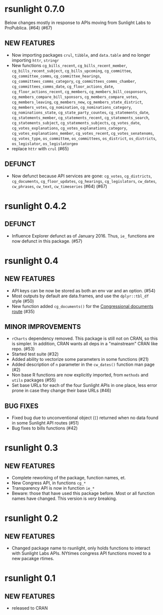 rsunlight 0.7.0
===============

Below changes mostly in response to APIs moving from Sunlight Labs to ProPublica.  (#64) (#67)

## NEW FEATURES

* Now importing packages `crul`, `tibble`, and `data.table` and no longer importing `httr`, `stringr`
* New functions `cg_bills_recent`, `cg_bills_recent_member`, `cg_bills_recent_subject`, `cg_bills_upcoming`, `cg_committee`, `cg_committee_comms`, `cg_committee_hearings`, `cg_committees_comms_category`, `cg_committees_comms_chamber`, `cg_committees_comms_date`, `cg_floor_actions_date`, `cg_floor_actions_recent`, `cg_members`, `cg_members_bill_cosponsors`, `cg_members_compare_bill_sponsors`, `cg_members_compare_votes`, `cg_members_leaving`, `cg_members_new`, `cg_members_state_district`, `cg_members_votes`, `cg_nomination`, `cg_nominations_category`, `cg_nominations_state`, `cg_state_party_countes`, `cg_statements_date`, `cg_statements_member`, `cg_statements_recent`, `cg_statements_search`, `cg_statements_subject`, `cg_statements_subjects`, `cg_votes_date`, `cg_votes_explanations`, `cg_votes_explanations_category`, `cg_votes_explanations_member`, `cg_votes_recent`, `cg_votes_senatenoms`, `cg_votes_type`, `os_committee`, `os_committees`, `os_district`, `os_districts`, `os_legislator`, `os_legislatorgeo`
* replace `httr` with `crul` (#65)

## DEFUNCT

* Now defunct because API services are gone: `cg_votes`, `cg_districts`, `cg_documents`, `cg_floor_updates`, `cg_hearings`, `cg_legislators`, `cw_dates`, `cw_phrases`, `cw_text`, `cw_timeseries` (#64) (#67)



rsunlight 0.4.2
===============

## DEFUNCT

* Influence Explorer defunct as of January 2016. Thus, `ie_` functions
are now defunct in this package. (#57)


rsunlight 0.4
===============

## NEW FEATURES

* API keys can be now be stored as both an env var and an option. (#54)
* Most outputs by default are data.frames, and use the `dplyr::tbl_df` style  (#50)
* New function added `cg_documents()` for the [Congressional documents route](https://sunlightlabs.github.io/congress/congressional_documents.html) (#35)

## MINOR IMPROVEMENTS

* `rCharts` dependency removed. This package is still not on CRAN, so this is
simpler. In addition, CRAN wants all deps in a "mainstream" CRAN like repo. (#53)
* Started test suite (#32)
* Added ability to vectorize some parameters in some functions (#21)
* Added description of `n` parameter in the `cw_dates()` function man page (#2)
* Non base R functions are now explicitly imported, from `methods` and `utils` packages (#55)
* Set base URLs for each of the four Sunlight APIs in one place, less error prone in case they change their base URLs (#46)

## BUG FIXES

* Fixed bug due to unconventional object (`[`) returned when no data found in some Sunlight API routes (#51)
* Bug fixes to bills functions (#42)

rsunlight 0.3
===============

## NEW FEATURES

* Complete reworking of the package, function names, et.
* New Congress API, in functions `cg_*`
* Transparency API is now in function `ie_*`
* Beware: those that have used this package before. Most or all function names have changed. This version is _very_ breaking.

rsunlight 0.2
===============

## NEW FEATURES

* Changed package name to rsunlight, only holds functions to interact with Sunlight Labs APIs. NYtimes congress API functions moved to a new pacakge rtimes.


rsunlight 0.1
===============

## NEW FEATURES

* released to CRAN
